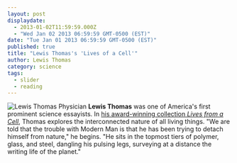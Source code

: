 ```yaml
---
layout: post
displaydate: 
  - 2013-01-02T11:59:59.000Z
  - "Wed Jan 02 2013 06:59:59 GMT-0500 (EST)"
date: "Tue Jan 01 2013 06:59:59 GMT-0500 (EST)"
published: true
title: "Lewis Thomas's 'Lives of a Cell'"
author: Lewis Thomas
category: science
tags: 
  - slider
  - reading
---
```


![Lewis Thomas](http://www.greatthoughtstreasury.com/sites/default/files/thomasweb[1].jpg)
Physician **Lewis Thomas** was one of America's first prominent science essayists. In <a href="https://stellar.mit.edu/S/course/21W/fa13/21W.737/courseMaterial/topics/topic5/readings/Selections_from_Lives_of_a_Cell_-_Lewis_Thomas/Selections_from_Lives_of_a_Cell_-_Lewis_Thomas.pdf" target="_blank">his award-winning collection _Lives from a Cell_</a>, Thomas explores the interconnected nature of all living things. "We are told that the trouble with Modern Man is that he has been trying to detach himself from nature," he begins. "He sits in the topmost tiers of polymer, glass, and steel, dangling his pulsing legs, surveying at a distance the writing life of the planet."
